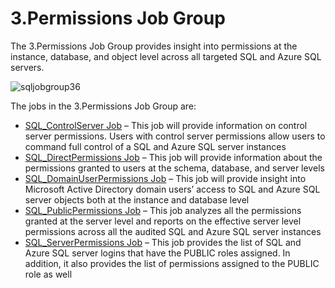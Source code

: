 # 3.Permissions Job Group

The 3.Permissions Job Group provides insight into permissions at the instance, database, and object
level across all targeted SQL and Azure SQL servers.

![sqljobgroup36](/img/product_docs/accessanalyzer/solutions/databases/sql/permissions/sqljobgroup36.webp)

The jobs in the 3.Permissions Job Group are:

- [SQL_ControlServer Job](/docs/accessanalyzer/12.0/solutions/databases/sql/permissions/sql_controlserver.md) – This job will provide information on control
  server permissions. Users with control server permissions allow users to command full control of a
  SQL and Azure SQL server instances
- [SQL_DirectPermissions Job](/docs/accessanalyzer/12.0/solutions/databases/sql/permissions/sql_directpermissions.md) – This job will provide information about
  the permissions granted to users at the schema, database, and server levels
- [SQL_DomainUserPermissions Job](/docs/accessanalyzer/12.0/solutions/databases/sql/permissions/sql_domainuserpermissions.md) – This job will provide insight into
  Microsoft Active Directory domain users’ access to SQL and Azure SQL server objects both at the
  instance and database level
- [SQL_PublicPermissions Job](/docs/accessanalyzer/12.0/solutions/databases/sql/permissions/sql_publicpermissions.md) – This job analyzes all the permissions
  granted at the server level and reports on the effective server level permissions across all the
  audited SQL and Azure SQL server instances
- [SQL_ServerPermissions Job](/docs/accessanalyzer/12.0/solutions/databases/sql/permissions/sql_serverpermissions.md) – This job provides the list of SQL and
  Azure SQL server logins that have the PUBLIC roles assigned. In addition, it also provides the
  list of permissions assigned to the PUBLIC role as well
